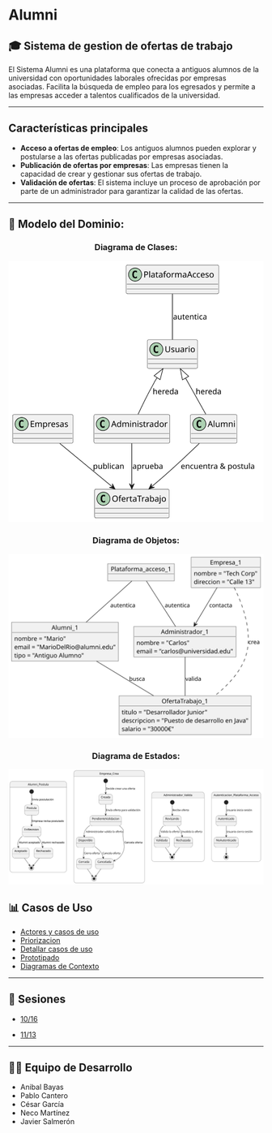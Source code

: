 # Alumni 
## 🎓 Sistema de gestion de ofertas de trabajo
El Sistema Alumni es una plataforma que conecta a antiguos alumnos de la universidad con oportunidades laborales ofrecidas por empresas asociadas. Facilita la búsqueda de empleo para los egresados y permite a las empresas acceder a talentos cualificados de la universidad.

---
## Características principales

- **Acceso a ofertas de empleo**: Los antiguos alumnos pueden explorar y postularse a las ofertas publicadas por empresas asociadas.
- **Publicación de ofertas por empresas**: Las empresas tienen la capacidad de crear y gestionar sus ofertas de trabajo.
- **Validación de ofertas**: El sistema incluye un proceso de aprobación por parte de un administrador para garantizar la calidad de las ofertas.
---

## 🧩 Modelo del Dominio:

<div align=center>

### Diagrama de Clases:

![Diagrama Clases](modelosUML/ModeloDominio/svg/diagramaClases.svg)

### Diagrama de Objetos:

![Diagrama Objetos](modelosUML/ModeloDominio/svg/diagramaObjetos.svg)

### Diagrama de Estados:

![Diagrama Estados](modelosUML/ModeloDominio/svg/diagramaEstados.svg)

</div>

## 📊 Casos de Uso

- [Actores y casos de uso](/modelosUML/CasosDeUso/ActoresYCasos.md#actores)
- [Priorizacion](/modelosUML/CasosDeUso/ActoresYCasos.md#2-priorizar-casos-de-uso)
- [Detallar casos de uso](/modelosUML/CasosDeUso/ActoresYCasos.md#3-detallar-casos-de-uso)
- [Prototipado](/modelosUML/CasosDeUso/Fotos/Fotos%20Prototipado/)
- [Diagramas de Contexto](/modelosUML/CasosDeUso/ActoresYCasos.md#diagramas-de-contexto)

---

## 📅 Sesiones

- [10/16](sesiones/1016.md)

- [11/13](sesiones/1113.md)
---

## 👨‍💻 Equipo de Desarrollo

- Anibal Bayas
- Pablo Cantero
- César García
- Neco Martínez
- Javier Salmerón

